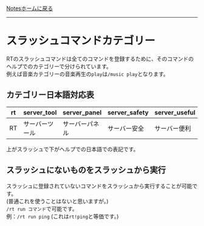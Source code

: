 [Notesホームに戻る](/notes)
* * *
# スラッシュコマンドカテゴリー
RTのスラッシュコマンドは全てのコマンドを登録するために、そのコマンドのヘルプでのカテゴリーで分けられています。  
例えば音楽カテゴリーの音楽再生の`play`は`/music play`となります。
## カテゴリー日本語対応表
| rt          | server_tool | server_panel | server_safety | server_useful | entertainment | individual | channel_plugin | music | other |
| ----------- | ----------- | ------------ | ------------- | ------------- | ------------- | ---------- | -------------- | ----- | ----- |
| RT | サーバーツール     | サーバーパネル      | サーバー安全        | サーバー便利        | 娯楽            | 個人         | チャンネルプラグイン     | 音楽    | その他   |

上がスラッシュで下がヘルプでの日本語での表記です。

## スラッシュにないものをスラッシュから実行
スラッシュに登録されていないコマンドをスラッシュから実行することが可能です。  
(普通これを使うことはないと思いますが。)  
`/rt run コマンド`で可能です。  
例：`/rt run ping` (これは`rt!ping`と等価です。)
